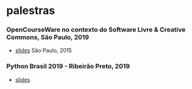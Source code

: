 # palestras

### OpenCourseWare no contexto do Software Livre & Creative Commons, São Paulo, 2019
- [slides](https://speakerdeck.com/villares/opencourseware-no-contexto-do-software-livre-and-creative-commons) São Paulo, 2015

### Python Brasil 2019 - Ribeirão Preto, 2019
- [slides](2019)
